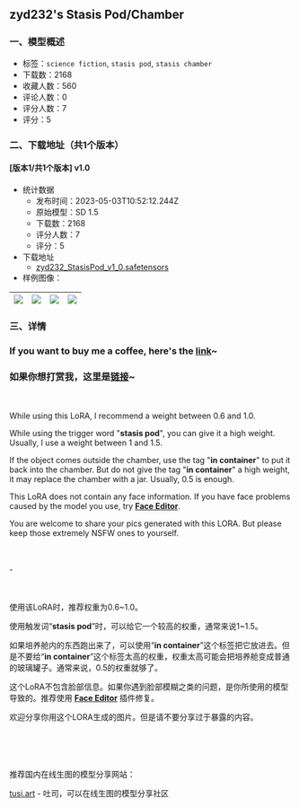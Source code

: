 ## zyd232's Stasis Pod/Chamber 
### 一、模型概述

- 标签：`science fiction`, `stasis pod`, `stasis chamber`
- 下载数：2168
- 收藏人数：560
- 评论人数：0
- 评分人数：7
- 评分：5

### 二、下载地址（共1个版本）

#### [版本1/共1个版本] v1.0

- 统计数据
  - 发布时间：2023-05-03T10:52:12.244Z
  - 原始模型：SD 1.5
  - 下载数：2168
  - 评分人数：7
  - 评分：5
- 下载地址
  - [zyd232_StasisPod_v1_0.safetensors](https://civitai.com/api/download/models/61272)
- 样例图像：

| <img src="https://image.civitai.com/xG1nkqKTMzGDvpLrqFT7WA/91d10557-e5d0-4837-a24b-1c7209be1154/width=450/672221.jpeg" /> | <img src="https://image.civitai.com/xG1nkqKTMzGDvpLrqFT7WA/14aadb0b-4f7e-4316-b2f9-c420ae4a2101/width=450/672107.jpeg" /> | <img src="https://image.civitai.com/xG1nkqKTMzGDvpLrqFT7WA/fedd992f-6920-4f8b-a0e2-258543eae011/width=450/672103.jpeg" /> | <img src="https://image.civitai.com/xG1nkqKTMzGDvpLrqFT7WA/c644ef13-4c38-49b6-9560-d565dd1e10ba/width=450/672100.jpeg" /> |
| ---- | ---- | ---- | ---- |


### 三、详情
<h3 id="heading-7">If you want to buy me a coffee, here's the <a target="_blank" rel="ugc" href="https://afdian.net/a/zyd232"><strong>link</strong></a>~</h3><h3 id="heading-8">如果你想打赏我，这里是<a target="_blank" rel="ugc" href="https://afdian.net/a/zyd232"><strong>链接</strong></a>~</h3><p>　</p><p>While using this LoRA, I recommend a weight between 0.6 and 1.0.</p><p></p><p>While using the trigger word "<strong>stasis pod</strong>", you can give it a high weight. Usually, I use a weight between 1 and 1.5.</p><p></p><p>If the object comes outside the chamber, use the tag "<strong>in container</strong>" to put it back into the chamber. But do not give the tag "<strong>in container</strong>" a high weight, it may replace the chamber with a jar. Usually, 0.5 is enough.</p><p></p><p>This LoRA does not contain any face information. If you have face problems caused by the model you use, try <a target="_blank" rel="ugc" href="https://github.com/ototadana/sd-face-editor"><strong>Face Editor</strong></a>.</p><p></p><p>You are welcome to share your pics generated with this LORA. But please keep those extremely NSFW ones to yourself.</p><p>　</p><p>-</p><p>　</p><p>使用该LoRA时，推荐权重为0.6~1.0。</p><p></p><p>使用触发词“<strong>stasis pod</strong>”时，可以给它一个较高的权重，通常来说1~1.5。</p><p></p><p>如果培养舱内的东西跑出来了，可以使用“<strong>in container</strong>”这个标签把它放进去。但是不要给“<strong>in container</strong>”这个标签太高的权重，权重太高可能会把培养舱变成普通的玻璃罐子。通常来说，0.5的权重就够了。</p><p></p><p>这个LoRA不包含脸部信息。如果你遇到脸部模糊之类的问题，是你所使用的模型导致的。推荐使用 <a target="_blank" rel="ugc" href="https://github.com/ototadana/sd-face-editor"><strong>Face Editor</strong></a> 插件修复。</p><p></p><p>欢迎分享你用这个LORA生成的图片。但是请不要分享过于暴露的内容。</p><p>　</p><p>　</p><p>推荐国内在线生图的模型分享网站：</p><p><a target="_blank" rel="ugc" href="http://tusi.art">tusi.art</a> - 吐司，可以在线生图的模型分享社区</p><p>　</p><p>　</p>